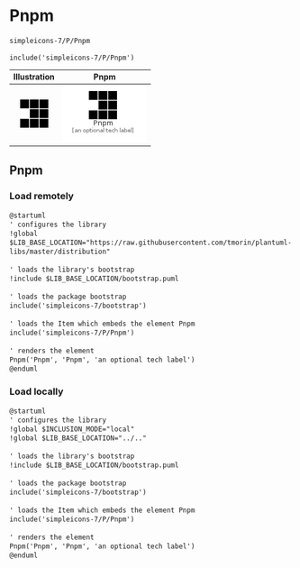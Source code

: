 # Pnpm


```text
simpleicons-7/P/Pnpm
```

```text
include('simpleicons-7/P/Pnpm')
```



| Illustration | Pnpm |
| :---: | :---: |
| ![illustration for Illustration](../../simpleicons-7/P/Pnpm.png) | ![illustration for Pnpm](../../simpleicons-7/P/Pnpm.Local.png) |




## Pnpm

### Load remotely
```plantuml
@startuml
' configures the library
!global $LIB_BASE_LOCATION="https://raw.githubusercontent.com/tmorin/plantuml-libs/master/distribution"

' loads the library's bootstrap
!include $LIB_BASE_LOCATION/bootstrap.puml

' loads the package bootstrap
include('simpleicons-7/bootstrap')

' loads the Item which embeds the element Pnpm
include('simpleicons-7/P/Pnpm')

' renders the element
Pnpm('Pnpm', 'Pnpm', 'an optional tech label')
@enduml
```

### Load locally
```plantuml
@startuml
' configures the library
!global $INCLUSION_MODE="local"
!global $LIB_BASE_LOCATION="../.."

' loads the library's bootstrap
!include $LIB_BASE_LOCATION/bootstrap.puml

' loads the package bootstrap
include('simpleicons-7/bootstrap')

' loads the Item which embeds the element Pnpm
include('simpleicons-7/P/Pnpm')

' renders the element
Pnpm('Pnpm', 'Pnpm', 'an optional tech label')
@enduml
```

